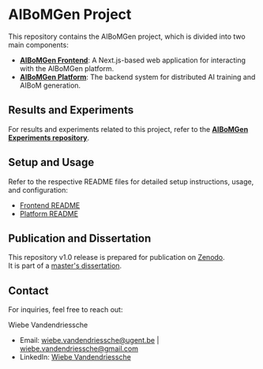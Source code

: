 # AIBoMGen Project

This repository contains the AIBoMGen project, which is divided into two main components:

- **[AIBoMGen Frontend](./aibomgen-frontend/README.md)**: A Next.js-based web application for interacting with the AIBoMGen platform.
- **[AIBoMGen Platform](./aibomgen-platform/README.md)**: The backend system for distributed AI training and AIBoM generation.

## Results and Experiments

For results and experiments related to this project, refer to the **[AIBoMGen Experiments repository](https://github.com/wiebe-vandendriessche/AIBoMGen-experiments)**.

## Setup and Usage

Refer to the respective README files for detailed setup instructions, usage, and configuration:
- [Frontend README](./aibomgen-frontend/README.md)
- [Platform README](./aibomgen-platform/README.md)

## Publication and Dissertation

This repository v1.0 release is prepared for publication on [Zenodo]().  
It is part of a [master's dissertation]().

## Contact

For inquiries, feel free to reach out:

Wiebe Vandendriessche  
- Email: wiebe.vandendriessche@ugent.be | wiebe.vandendriessche@gmail.com  
- LinkedIn: [Wiebe Vandendriessche](https://www.linkedin.com/in/wiebe-vandendriessche/?locale=en_US)